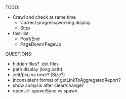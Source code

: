 TODO: 
* Crawl and check at same time
  * Correct progress/working display
  * Stop
* fast-list
  * Pos1/End
  * PageDown/PageUp

QUESTIONS:
* hidden files? .dot files
* path display (long path)
* zeit/pkg vs nexe? (Size?)
* inconsistent format of getLinkToAggregatedReport?
* show analysis after clear/change?
* openUrl: spawnSync vs spawn
